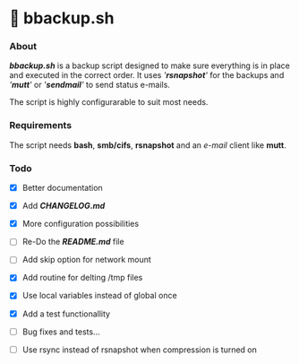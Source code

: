 # 💾 bbackup.sh

### About

***bbackup.sh*** is a backup script designed to make sure everything is in place and executed in the correct order. It uses *'**rsnapshot**'* for the backups and *'**mutt**'* or *'**sendmail**'* to send status e-mails. 

The script is highly configurarable to suit most needs.



### Requirements

The script needs **bash**, **smb/cifs**, **rsnapshot** and an *e-mail* client like **mutt**.



### Todo

- [x] Better documentation
- [x] Add ***CHANGELOG.md***
- [x] More configuration possibilities
- [ ] Re-Do the ***README.md*** file
- [ ] Add skip option for network mount
- [x] Add routine for delting /tmp files
- [x] Use local variables instead of global once
- [x] Add a test functionallity
- [ ] Bug fixes and tests...
- [ ] Use rsync instead of rsnapshot when compression is turned on

